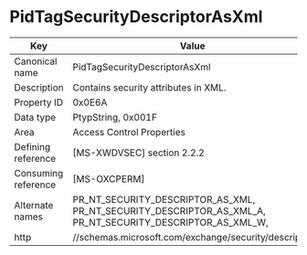 # PidTagSecurityDescriptorAsXml

| Key | Value |
|---|---|
| Canonical name | PidTagSecurityDescriptorAsXml |
| Description | Contains security attributes in XML. |
| Property ID | 0x0E6A |
| Data type | PtypString, 0x001F |
| Area | Access Control Properties |
| Defining reference | [MS-XWDVSEC] section 2.2.2 |
| Consuming reference | [MS-OXCPERM] |
| Alternate names | PR_NT_SECURITY_DESCRIPTOR_AS_XML, PR_NT_SECURITY_DESCRIPTOR_AS_XML_A, PR_NT_SECURITY_DESCRIPTOR_AS_XML_W, |
| http | //schemas.microsoft.com/exchange/security/descriptor |
